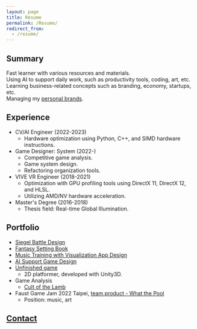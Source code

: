 ```yaml
---
layout: page
title: Resume
permalink: /Resume/
redirect_from:
  - /resume/
---
```


## Summary
Fast learner with various resources and materials.  
Using AI to support daily work, such as productivity tools, coding, art, etc.  
Learning business-related concepts such as branding, economy, startups, etc.  
Managing my [personal brands](/About).

## Experience
* CV/AI Engineer (2022-2023)
  * Hardware optimization using Python, C++, and SIMD hardware instructions.
* Game Designer: System (2022-)
  * Competitive game analysis.
  * Game system design.
  * Refactoring organization tools.
* VIVE VR Engineer (2018-2021)
  * Optimization with GPU profiling tools using DirectX 11, DirectX 12, and HLSL.
  * Utilizing AMD/NV hardware acceleration.
* Master's Degree (2016-2018)
  * Thesis field: Real-time Global Illumination.

## Portfolio
* [Siegel Battle Design](/Portfolio/Siegel%20Battle/Designs)
* [Fantasy Setting Book](/SettingBook)
* [Music Training with Visualization App Design](https://github.com/posetmage/-app-)
* [AI Support Game Design](/Portfolio/StM4H4/)
* [Unfinished game](https://youtu.be/M7fq31j2F1I)
  * 2D platformer, developed with Unity3D.
* Game Analysis
  * [Cult of the Lamb](/Portfolio/Others/CompetitiveAnalysis/Cult%20of%20the%20Lamb)
* Faust Game Jam 2022 Taipei, [team product - What the Pool](https://yanagiragi.itch.io/what-the-pool)
  * Position: music, art

## [Contact](/Contact)